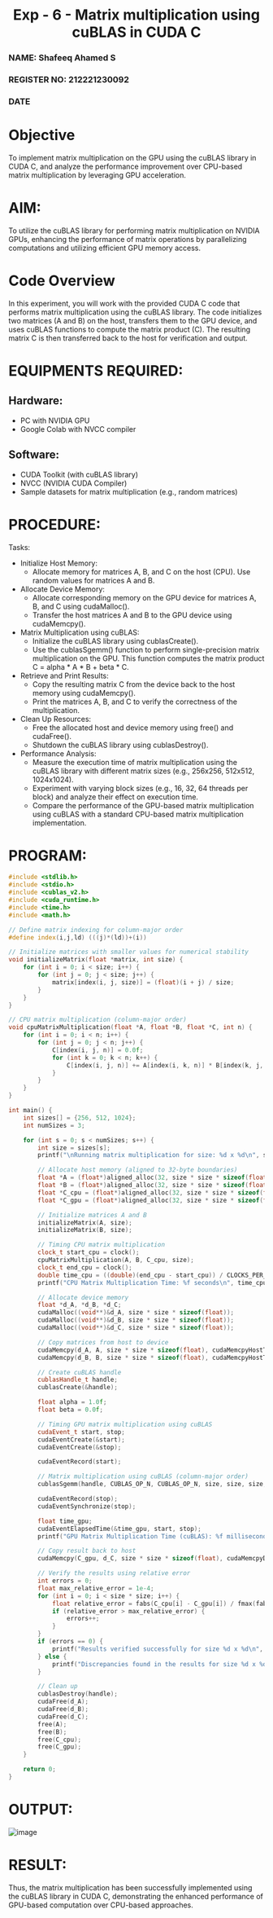 <h1 align=center> Exp - 6 - Matrix multiplication using cuBLAS in CUDA C </h1>
<h3>NAME: Shafeeq Ahamed S</h3>
<h3>REGISTER NO: 212221230092</h3>
<h3>DATE</h3>

# Objective
To implement matrix multiplication on the GPU using the cuBLAS library in CUDA C, and analyze the performance improvement over CPU-based matrix multiplication by leveraging GPU acceleration.

# AIM:
To utilize the cuBLAS library for performing matrix multiplication on NVIDIA GPUs, enhancing the performance of matrix operations by parallelizing computations and utilizing efficient GPU memory access.

# Code Overview
In this experiment, you will work with the provided CUDA C code that performs matrix multiplication using the cuBLAS library. The code initializes two matrices (A and B) on the host, transfers them to the GPU device, and uses cuBLAS functions to compute the matrix product (C). The resulting matrix C is then transferred back to the host for verification and output.

# EQUIPMENTS REQUIRED:
## Hardware:
- PC with NVIDIA GPU
- Google Colab with NVCC compiler
## Software:
- CUDA Toolkit (with cuBLAS library)
- NVCC (NVIDIA CUDA Compiler)
- Sample datasets for matrix multiplication (e.g., random matrices)

# PROCEDURE:

Tasks:
- Initialize Host Memory:
  - Allocate memory for matrices A, B, and C on the host (CPU). Use random values for matrices A and B.
- Allocate Device Memory:
  - Allocate corresponding memory on the GPU device for matrices A, B, and C using cudaMalloc().
  - Transfer the host matrices A and B to the GPU device using cudaMemcpy().
- Matrix Multiplication using cuBLAS:
  - Initialize the cuBLAS library using cublasCreate().
  - Use the cublasSgemm() function to perform single-precision matrix multiplication on the GPU. This function computes the matrix product C = alpha * A * B + beta * C.
- Retrieve and Print Results:
  - Copy the resulting matrix C from the device back to the host memory using cudaMemcpy().
  - Print the matrices A, B, and C to verify the correctness of the multiplication.
- Clean Up Resources:
  - Free the allocated host and device memory using free() and cudaFree().
  - Shutdown the cuBLAS library using cublasDestroy().
- Performance Analysis:
  - Measure the execution time of matrix multiplication using the cuBLAS library with different matrix sizes (e.g., 256x256, 512x512, 1024x1024).
  - Experiment with varying block sizes (e.g., 16, 32, 64 threads per block) and analyze their effect on execution time.
  - Compare the performance of the GPU-based matrix multiplication using cuBLAS with a standard CPU-based matrix multiplication implementation.

# PROGRAM:

```cpp
#include <stdlib.h>
#include <stdio.h>
#include <cublas_v2.h>
#include <cuda_runtime.h>
#include <time.h>
#include <math.h>

// Define matrix indexing for column-major order
#define index(i,j,ld) (((j)*(ld))+(i))

// Initialize matrices with smaller values for numerical stability
void initializeMatrix(float *matrix, int size) {
    for (int i = 0; i < size; i++) {
        for (int j = 0; j < size; j++) {
            matrix[index(i, j, size)] = (float)(i + j) / size;
        }
    }
}

// CPU matrix multiplication (column-major order)
void cpuMatrixMultiplication(float *A, float *B, float *C, int n) {
    for (int i = 0; i < n; i++) {
        for (int j = 0; j < n; j++) {
            C[index(i, j, n)] = 0.0f;
            for (int k = 0; k < n; k++) {
                C[index(i, j, n)] += A[index(i, k, n)] * B[index(k, j, n)];
            }
        }
    }
}

int main() {
    int sizes[] = {256, 512, 1024};
    int numSizes = 3;

    for (int s = 0; s < numSizes; s++) {
        int size = sizes[s];
        printf("\nRunning matrix multiplication for size: %d x %d\n", size, size);

        // Allocate host memory (aligned to 32-byte boundaries)
        float *A = (float*)aligned_alloc(32, size * size * sizeof(float));
        float *B = (float*)aligned_alloc(32, size * size * sizeof(float));
        float *C_cpu = (float*)aligned_alloc(32, size * size * sizeof(float));
        float *C_gpu = (float*)aligned_alloc(32, size * size * sizeof(float));

        // Initialize matrices A and B
        initializeMatrix(A, size);
        initializeMatrix(B, size);

        // Timing CPU matrix multiplication
        clock_t start_cpu = clock();
        cpuMatrixMultiplication(A, B, C_cpu, size);
        clock_t end_cpu = clock();
        double time_cpu = ((double)(end_cpu - start_cpu)) / CLOCKS_PER_SEC;
        printf("CPU Matrix Multiplication Time: %f seconds\n", time_cpu);

        // Allocate device memory
        float *d_A, *d_B, *d_C;
        cudaMalloc((void**)&d_A, size * size * sizeof(float));
        cudaMalloc((void**)&d_B, size * size * sizeof(float));
        cudaMalloc((void**)&d_C, size * size * sizeof(float));

        // Copy matrices from host to device
        cudaMemcpy(d_A, A, size * size * sizeof(float), cudaMemcpyHostToDevice);
        cudaMemcpy(d_B, B, size * size * sizeof(float), cudaMemcpyHostToDevice);

        // Create cuBLAS handle
        cublasHandle_t handle;
        cublasCreate(&handle);

        float alpha = 1.0f;
        float beta = 0.0f;

        // Timing GPU matrix multiplication using cuBLAS
        cudaEvent_t start, stop;
        cudaEventCreate(&start);
        cudaEventCreate(&stop);

        cudaEventRecord(start);

        // Matrix multiplication using cuBLAS (column-major order)
        cublasSgemm(handle, CUBLAS_OP_N, CUBLAS_OP_N, size, size, size, &alpha, d_B, size, d_A, size, &beta, d_C, size);

        cudaEventRecord(stop);
        cudaEventSynchronize(stop);

        float time_gpu;
        cudaEventElapsedTime(&time_gpu, start, stop);
        printf("GPU Matrix Multiplication Time (cuBLAS): %f milliseconds\n", time_gpu);

        // Copy result back to host
        cudaMemcpy(C_gpu, d_C, size * size * sizeof(float), cudaMemcpyDeviceToHost);

        // Verify the results using relative error
        int errors = 0;
        float max_relative_error = 1e-4;
        for (int i = 0; i < size * size; i++) {
            float relative_error = fabs(C_cpu[i] - C_gpu[i]) / fmax(fabs(C_cpu[i]), fabs(C_gpu[i]));
            if (relative_error > max_relative_error) {
                errors++;
            }
        }
        if (errors == 0) {
            printf("Results verified successfully for size %d x %d\n", size, size);
        } else {
            printf("Discrepancies found in the results for size %d x %d\n", size, size);
        }

        // Clean up
        cublasDestroy(handle);
        cudaFree(d_A);
        cudaFree(d_B);
        cudaFree(d_C);
        free(A);
        free(B);
        free(C_cpu);
        free(C_gpu);
    }

    return 0;
}
```

# OUTPUT:
![image](https://github.com/user-attachments/assets/99ce0b03-2ff6-4871-906e-22c435ce19ed)

# RESULT:
Thus, the matrix multiplication has been successfully implemented using the cuBLAS library in CUDA C, demonstrating the enhanced performance of GPU-based computation over CPU-based approaches.
